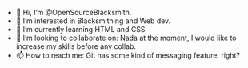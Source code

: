 - 👋 Hi, I’m @OpenSourceBlacksmith.
- 👀 I’m interested in Blacksmithing and Web dev.
- 🌱 I’m currently learning HTML and CSS
- 💞️ I’m looking to collaborate on: Nada at the moment, I would like to increase my skills before any collab.
- 📫 How to reach me: Git has some kind of messaging feature, right?

<!---
OpenSourceBlacksmith/OpenSourceBlacksmith is a ✨ special ✨ repository because its `README.md` (this file) appears on your GitHub profile.
You can click the Preview link to take a look at your changes.
--->
